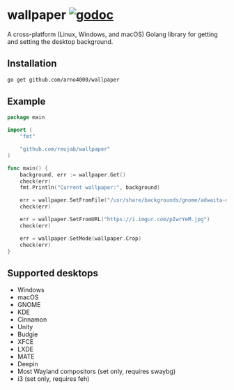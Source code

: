 # wallpaper [![godoc](https://godoc.org/github.com/reujab/wallpaper?status.svg)](https://godoc.org/github.com/reujab/wallpaper)

A cross-platform (Linux, Windows, and macOS) Golang library for getting and setting the desktop background.

## Installation

```sh
go get github.com/arno4000/wallpaper
```

## Example

```go
package main

import (
	"fmt"

	"github.com/reujab/wallpaper"
)

func main() {
	background, err := wallpaper.Get()
	check(err)
	fmt.Println("Current wallpaper:", background)

	err = wallpaper.SetFromFile("/usr/share/backgrounds/gnome/adwaita-day.jpg")
	check(err)

	err = wallpaper.SetFromURL("https://i.imgur.com/pIwrYeM.jpg")
	check(err)

	err = wallpaper.SetMode(wallpaper.Crop)
	check(err)
}

```

## Supported desktops

* Windows
* macOS
* GNOME
* KDE
* Cinnamon
* Unity
* Budgie
* XFCE
* LXDE
* MATE
* Deepin
* Most Wayland compositors (set only, requires swaybg)
* i3 (set only, requires feh)
